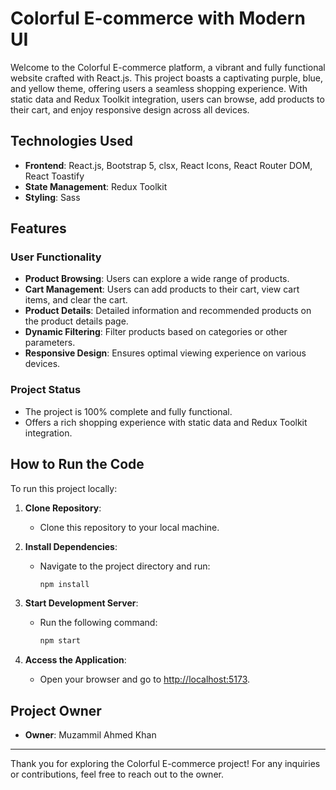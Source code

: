 # Colorful E-commerce with Modern UI

Welcome to the Colorful E-commerce platform, a vibrant and fully functional website crafted with React.js. This project boasts a captivating purple, blue, and yellow theme, offering users a seamless shopping experience. With static data and Redux Toolkit integration, users can browse, add products to their cart, and enjoy responsive design across all devices.

## Technologies Used

- **Frontend**: React.js, Bootstrap 5, clsx, React Icons, React Router DOM, React Toastify
- **State Management**: Redux Toolkit
- **Styling**: Sass

## Features

### User Functionality

- **Product Browsing**: Users can explore a wide range of products.
- **Cart Management**: Users can add products to their cart, view cart items, and clear the cart.
- **Product Details**: Detailed information and recommended products on the product details page.
- **Dynamic Filtering**: Filter products based on categories or other parameters.
- **Responsive Design**: Ensures optimal viewing experience on various devices.

### Project Status

- The project is 100% complete and fully functional.
- Offers a rich shopping experience with static data and Redux Toolkit integration.

## How to Run the Code

To run this project locally:

1. **Clone Repository**:

   - Clone this repository to your local machine.

2. **Install Dependencies**:

   - Navigate to the project directory and run:
     ```sh
     npm install
     ```

3. **Start Development Server**:

   - Run the following command:
     ```sh
     npm start
     ```

4. **Access the Application**:
   - Open your browser and go to [http://localhost:5173](http://localhost:5173).

## Project Owner

- **Owner**: Muzammil Ahmed Khan

---

Thank you for exploring the Colorful E-commerce project! For any inquiries or contributions, feel free to reach out to the owner.
